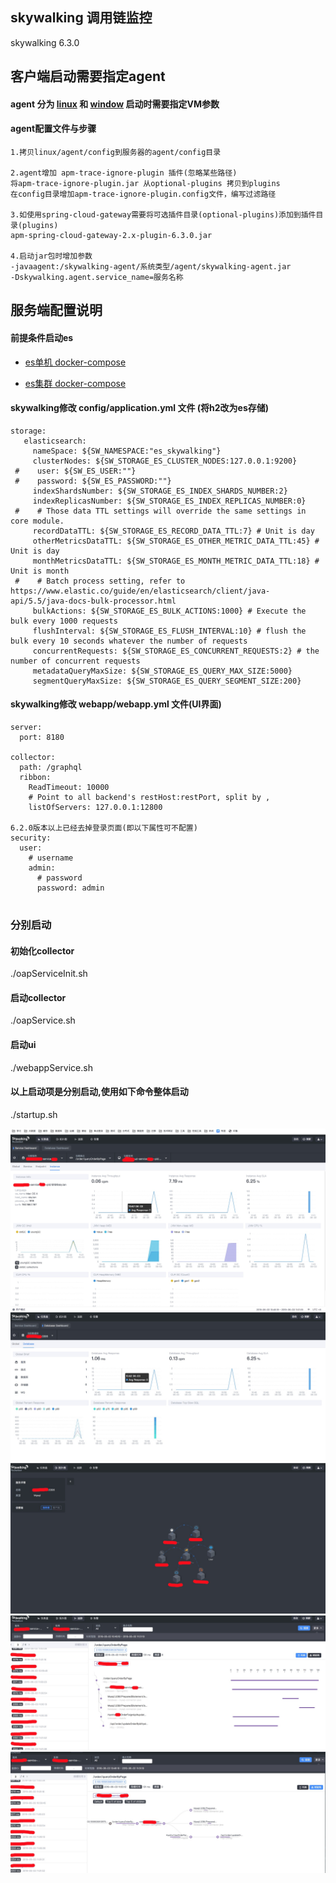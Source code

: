 ## skywalking 调用链监控

skywalking 6.3.0

## 客户端启动需要指定agent

#### agent 分为 [linux](https://mirrors.tuna.tsinghua.edu.cn/apache/skywalking/6.3.0/apache-skywalking-apm-6.3.0.tar.gz) 和 [window](http://mirrors.tuna.tsinghua.edu.cn/apache/skywalking/6.3.0/apache-skywalking-apm-6.3.0.zip) 启动时需要指定VM参数

#### agent配置文件与步骤
```
1.拷贝linux/agent/config到服务器的agent/config目录

2.agent增加 apm-trace-ignore-plugin 插件(忽略某些路径)
将apm-trace-ignore-plugin.jar 从optional-plugins 拷贝到plugins
在config目录增加apm-trace-ignore-plugin.config文件，编写过滤路径

3.如使用spring-cloud-gateway需要将可选插件目录(optional-plugins)添加到插件目录(plugins)
apm-spring-cloud-gateway-2.x-plugin-6.3.0.jar

4.启动jar包时增加参数
-javaagent:/skywalking-agent/系统类型/agent/skywalking-agent.jar
-Dskywalking.agent.service_name=服务名称

```


## 服务端配置说明

#### 前提条件启动es 

- [es单机 docker-compose ](../zipkin/docker-compose.yml)

- [es集群 docker-compose ](../zipkin/docker-compose-es.yml)


#### skywalking修改 config/application.yml 文件 (将h2改为es存储)
```
storage:
   elasticsearch:
     nameSpace: ${SW_NAMESPACE:"es_skywalking"}
     clusterNodes: ${SW_STORAGE_ES_CLUSTER_NODES:127.0.0.1:9200}
 #    user: ${SW_ES_USER:""}
 #    password: ${SW_ES_PASSWORD:""}
     indexShardsNumber: ${SW_STORAGE_ES_INDEX_SHARDS_NUMBER:2}
     indexReplicasNumber: ${SW_STORAGE_ES_INDEX_REPLICAS_NUMBER:0}
 #    # Those data TTL settings will override the same settings in core module.
     recordDataTTL: ${SW_STORAGE_ES_RECORD_DATA_TTL:7} # Unit is day
     otherMetricsDataTTL: ${SW_STORAGE_ES_OTHER_METRIC_DATA_TTL:45} # Unit is day
     monthMetricsDataTTL: ${SW_STORAGE_ES_MONTH_METRIC_DATA_TTL:18} # Unit is month
 #    # Batch process setting, refer to https://www.elastic.co/guide/en/elasticsearch/client/java-api/5.5/java-docs-bulk-processor.html
     bulkActions: ${SW_STORAGE_ES_BULK_ACTIONS:1000} # Execute the bulk every 1000 requests
     flushInterval: ${SW_STORAGE_ES_FLUSH_INTERVAL:10} # flush the bulk every 10 seconds whatever the number of requests
     concurrentRequests: ${SW_STORAGE_ES_CONCURRENT_REQUESTS:2} # the number of concurrent requests
     metadataQueryMaxSize: ${SW_STORAGE_ES_QUERY_MAX_SIZE:5000}
     segmentQueryMaxSize: ${SW_STORAGE_ES_QUERY_SEGMENT_SIZE:200}
```

#### skywalking修改 webapp/webapp.yml 文件(UI界面)


```
server:
  port: 8180

collector:
  path: /graphql
  ribbon:
    ReadTimeout: 10000
    # Point to all backend's restHost:restPort, split by ,
    listOfServers: 127.0.0.1:12800

6.2.0版本以上已经去掉登录页面(即以下属性可不配置)
security:
  user:
    # username
    admin:
      # password
      password: admin
      
```
### 分别启动
#### 初始化collector

./oapServiceInit.sh

#### 启动collector

./oapService.sh

#### 启动ui

./webappService.sh

#### 以上启动项是分别启动,使用如下命令整体启动

./startup.sh


![skywalking_01](../docs/image/skywalking_01.png)
![skywalking_02](../docs/image/skywalking_02.png)
![skywalking_03](../docs/image/skywalking_03.png)
![skywalking_04](../docs/image/skywalking_04.png)
![skywalking_05](../docs/image/skywalking_05.png)